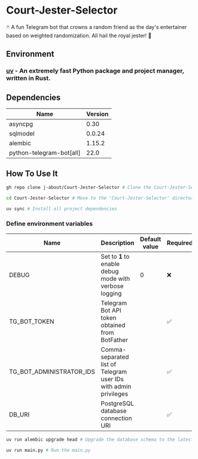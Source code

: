 # Court-Jester-Selector

🃏 A fun Telegram bot that crowns a random friend as the day's entertainer based on weighted randomization. All hail the royal jester! 🎪

## Environment

### [uv](https://github.com/astral-sh/uv) - An extremely fast Python package and project manager, written in Rust.

## Dependencies

<table>
    <thead>
        <tr>
            <th>Name</th>
            <th>Version</th>
        </tr>
    </thead>
    <tbody>
        <tr>
            <td>asyncpg</td>
            <td>0.30</td>
        </tr>
        <tr>
            <td>sqlmodel</td>
            <td>0.0.24</td>
        </tr>
        <tr>
            <td>alembic</td>
            <td>1.15.2</td>
        </tr>
        <tr>
            <td>python-telegram-bot[all]</td>
            <td>22.0</td>
        </tr>
    </tbody>
</table>

## How To Use It

```bash
gh repo clone j-about/Court-Jester-Selector # Clone the Court-Jester-Selector repository
```

```bash
cd Court-Jester-Selector # Move to the 'Court-Jester-Selector' directory
```

```bash
uv sync # Install all project dependencies
```

### Define environment variables

<table>
    <thead>
        <tr>
            <th>Name</th>
            <th>Description</th>
            <th>Default value</th>
            <th>Required</th>
        </tr>
    </thead>
    <tbody>
        <tr>
            <td>DEBUG</td>
            <td>Set to <strong>1</strong> to enable debug mode with verbose logging</td>
            <td>0</td>
            <td>❌</td>
        </tr>
        <tr>
            <td>TG_BOT_TOKEN</td>
            <td>Telegram Bot API token obtained from BotFather</td>
            <td></td>
            <td>✅</td>
        </tr>
        <tr>
            <td>TG_BOT_ADMINISTRATOR_IDS</td>
            <td>Comma-separated list of Telegram user IDs with admin privileges</td>
            <td></td>
            <td>✅</td>
        </tr>
        <tr>
            <td>DB_URI</td>
            <td>PostgreSQL database connection URI</td>
            <td></td>
            <td>✅</td>
        </tr>
    </tbody>
</table>

```bash
uv run alembic upgrade head # Upgrade the database schema to the latest version
```

```bash
uv run main.py # Run the main.py
```
